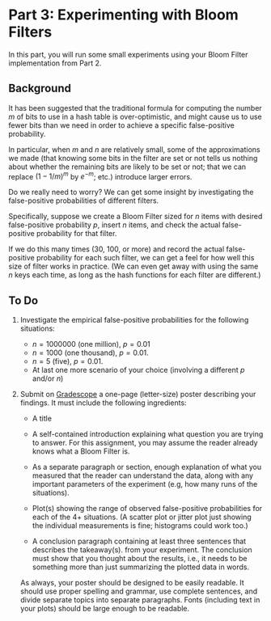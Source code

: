 # Part 3: Experimenting with Bloom Filters

In this part, you will run some small experiments using
your Bloom Filter implementation from Part 2.

## Background

It has been suggested that the traditional formula for computing the number
$m$ of bits to use in a hash table is over-optimistic, and might cause us 
to use fewer bits than we need in order to achieve a specific false-positive probability.

In particular,
when $m$ and $n$ are relatively small, some of the approximations we made
(that knowing some bits in the filter are set or not tells us
nothing about whether the remaining bits are likely to be set or not;
that we can replace $(1-1/m)^m$ by $e^{-m}$; etc.) introduce
larger errors.

Do we really need to worry? We can get some insight by investigating
the false-positive probabilities of different filters.

Specifically, suppose we create a Bloom Filter sized for $n$ items with desired false-positive
probability $p$, insert $n$ items, and check the actual false-positive
probability for that filter.

If we do this many times (30, 100, or more) and record the actual false-positive probability for each such filter, we
can get a feel for how well this size of filter works in practice. (We can even get away with using the same $n$ keys
each time, as long as the hash functions for each filter are different.)

## To Do

1. Investigate the empirical false-positive probabilities for the
   following situations:

   - $n = 1000000$ (one million), $p = 0.01$
   - $n = 1000$ (one thousand), $p = 0.01$.
   - $n = 5$ (five), $p = 0.01$.
   - At last one more scenario of your choice (involving a different $p$ and/or $n$)

2. Submit on [Gradescope](https://www.gradescope.com/courses/403793) a one-page (letter-size) poster describing your findings.
   It must include the following ingredients:

   - A title
   - A self-contained introduction explaining what question you are trying to answer.
     For this assignment, you may assume the reader already knows what a Bloom Filter is.
   - As a separate paragraph or section, enough explanation of what you measured that the reader can understand the data, along with
     any important parameters of the experiment (e.g, how many runs of the situations).
   - Plot(s) showing the range of observed false-positive probabilities for each of the 4+
     situations. (A scatter plot or jitter plot just showing the individual measurements is fine; histograms could work
     too.)

   - A conclusion paragraph containing at least three sentences that describes the takeaway(s).
     from your experiment. The conclusion must show that you thought about the
     results, i.e., it needs to be something more than just summarizing the plotted
     data in words.

   As always, your poster should be designed to be easily readable. It should use proper spelling and grammar, use
   complete sentences, and divide separate topics into separate paragraphs. Fonts (including text in your plots) should
   be large enough to be readable.
